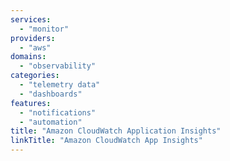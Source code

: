 ```yaml
---
services:
  - "monitor"
providers:
  - "aws"
domains:
  - "observability"
categories:
  - "telemetry data"
  - "dashboards"
features:
  - "notifications"
  - "automation"
title: "Amazon CloudWatch Application Insights"
linkTitle: "Amazon CloudWatch App Insights"
---
```

